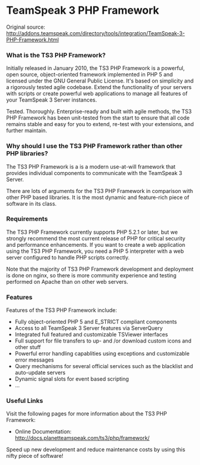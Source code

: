 # TeamSpeak 3 PHP Framework

Original source:
http://addons.teamspeak.com/directory/tools/integration/TeamSpeak-3-PHP-Framework.html

### What is the TS3 PHP Framework?
Initially released in January 2010, the TS3 PHP Framework is a powerful, open source, object-oriented framework implemented in PHP 5 and licensed under the GNU General Public License. It's based on simplicity and a rigorously tested agile codebase. Extend the functionality of your servers with scripts or create powerful web applications to manage all features of your TeamSpeak 3 Server instances.

Tested. Thoroughly. Enterprise-ready and built with agile methods, the TS3 PHP Framework has been unit-tested from the start to ensure that all code remains stable and easy for you to extend, re-test with your extensions, and further maintain.

### Why should I use the TS3 PHP Framework rather than other PHP libraries?
The TS3 PHP Framework is a is a modern use-at-will framework that provides individual components to communicate with the TeamSpeak 3 Server.

There are lots of arguments for the TS3 PHP Framework in comparison with other PHP based libraries. It is the most dynamic and feature-rich piece of software in its class.

### Requirements
The TS3 PHP Framework currently supports PHP 5.2.1 or later, but we strongly recommend the most current release of PHP for critical security and performance enhancements. If you want to create a web application using the TS3 PHP Framework, you need a PHP 5 interpreter with a web server configured to handle PHP scripts correctly.

Note that the majority of TS3 PHP Framework development and deployment is done on nginx, so there is more community experience and testing performed on Apache than on other web servers.

### Features
Features of the TS3 PHP Framework include:
* Fully object-oriented PHP 5 and E_STRICT compliant components
* Access to all TeamSpeak 3 Server features via ServerQuery
* Integrated full featured and customizable TSViewer interfaces
* Full support for file transfers to up- and /or download custom icons and other stuff
* Powerful error handling capablities using exceptions and customizable error messages
* Query mechanisms for several official services such as the blacklist and auto-update servers
* Dynamic signal slots for event based scripting
* ...

### Useful Links
Visit the following pages for more information about the TS3 PHP Framework:
* Online Documentation: http://docs.planetteamspeak.com/ts3/php/framework/

Speed up new development and reduce maintenance costs by using this nifty piece of software!
